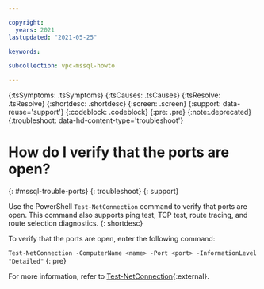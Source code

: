 ```yaml
---

copyright:
  years: 2021
lastupdated: "2021-05-25"

keywords:

subcollection: vpc-mssql-howto

---
```


{:tsSymptoms: .tsSymptoms}
{:tsCauses: .tsCauses}
{:tsResolve: .tsResolve}
{:shortdesc: .shortdesc}
{:screen: .screen}
{:support: data-reuse='support'}
{:codeblock: .codeblock}
{:pre: .pre}
{:note:.deprecated}
{:troubleshoot: data-hd-content-type='troubleshoot'}

# How do I verify that the ports are open?
{: #mssql-trouble-ports}
{: troubleshoot}
{: support}

Use the PowerShell `Test-NetConnection` command to verify that ports are open. This command also supports ping test, TCP test, route tracing, and route selection diagnostics.
{: shortdesc}

To verify that the ports are open, enter the following command:

`Test-NetConnection -ComputerName <name> -Port <port> -InformationLevel "Detailed"`
{: pre}

For more information, refer to [Test-NetConnection](https://docs.microsoft.com/en-us/powershell/module/nettcpip/test-netconnection?view=windowsserver2019-ps){:external}.
